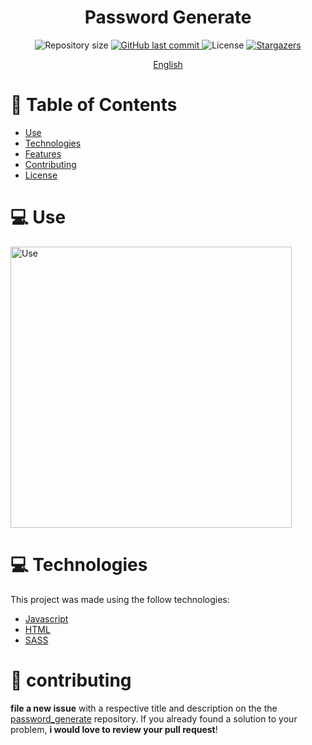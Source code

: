 <h1 align="center">
      Password Generate
</h1>

<p align="center">	
  <img alt="Repository size" src="https://img.shields.io/github/repo-size/Pedro749/password_generate?color=774DD6">

  <a href="https://github.com/Pedro749/jogo_da_velha/commits">
    <img alt="GitHub last commit" src="https://img.shields.io/github/last-commit/Pedro749/password_generate?color=774DD6">
  </a> 
  <img alt="License" src="https://img.shields.io/badge/license-MIT-8257E5">
  <a href="https://github.comPedro749/jogo_da_velha/stargazers">
    <img alt="Stargazers" src="https://img.shields.io/github/stars/Pedro749/password_generate?color=8257E5&logo=github">
  </a>
</p>

<p align="center">
    <a href="README.md">English</a>
  
 </p>

# :pushpin: Table of Contents

- [Use](#computer-use)
- [Technologies](#computer-technologies)
- [Features](#rocket-features)
- [Contributing](#tada-contributing)
- [License](#closed_book-license)

# :computer: Use

[<img alt="Use" width="450px" src="https://user-images.githubusercontent.com/69980288/214146236-2e3b161a-1608-4175-9618-1f3a2ffd129b.jpg" />](https://pedro749.github.io/password_generate/)

# :computer: Technologies 

This project was made using the follow technologies:

- [Javascript](https://www.javascript.com/)
- [HTML](https://developer.mozilla.org/en-US/docs/Web/HTML)
- [SASS](https://sass-lang.com/)

# :tada: contributing

**file a new issue** with a respective title and description on the the [password_generate](https://github.com/Pedro749/passeord_generate/issues) repository. If you already found a solution to your problem, **i would love to review your pull request**!



